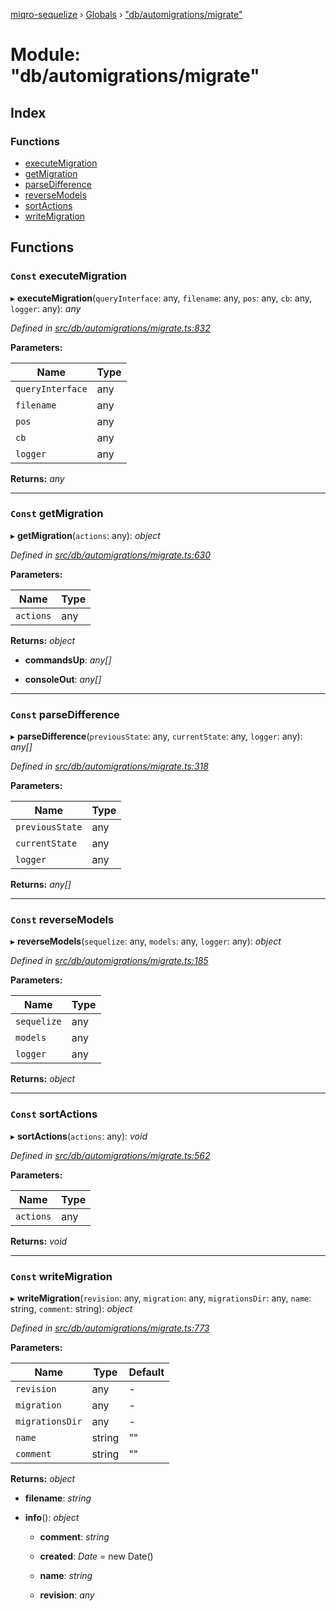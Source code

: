 [miqro-sequelize](../README.md) › [Globals](../globals.md) › ["db/automigrations/migrate"](_db_automigrations_migrate_.md)

# Module: "db/automigrations/migrate"

## Index

### Functions

* [executeMigration](_db_automigrations_migrate_.md#const-executemigration)
* [getMigration](_db_automigrations_migrate_.md#const-getmigration)
* [parseDifference](_db_automigrations_migrate_.md#const-parsedifference)
* [reverseModels](_db_automigrations_migrate_.md#const-reversemodels)
* [sortActions](_db_automigrations_migrate_.md#const-sortactions)
* [writeMigration](_db_automigrations_migrate_.md#const-writemigration)

## Functions

### `Const` executeMigration

▸ **executeMigration**(`queryInterface`: any, `filename`: any, `pos`: any, `cb`: any, `logger`: any): *any*

*Defined in [src/db/automigrations/migrate.ts:832](https://github.com/claukers/miqro-sequelize/blob/a92aa7e/src/db/automigrations/migrate.ts#L832)*

**Parameters:**

Name | Type |
------ | ------ |
`queryInterface` | any |
`filename` | any |
`pos` | any |
`cb` | any |
`logger` | any |

**Returns:** *any*

___

### `Const` getMigration

▸ **getMigration**(`actions`: any): *object*

*Defined in [src/db/automigrations/migrate.ts:630](https://github.com/claukers/miqro-sequelize/blob/a92aa7e/src/db/automigrations/migrate.ts#L630)*

**Parameters:**

Name | Type |
------ | ------ |
`actions` | any |

**Returns:** *object*

* **commandsUp**: *any[]*

* **consoleOut**: *any[]*

___

### `Const` parseDifference

▸ **parseDifference**(`previousState`: any, `currentState`: any, `logger`: any): *any[]*

*Defined in [src/db/automigrations/migrate.ts:318](https://github.com/claukers/miqro-sequelize/blob/a92aa7e/src/db/automigrations/migrate.ts#L318)*

**Parameters:**

Name | Type |
------ | ------ |
`previousState` | any |
`currentState` | any |
`logger` | any |

**Returns:** *any[]*

___

### `Const` reverseModels

▸ **reverseModels**(`sequelize`: any, `models`: any, `logger`: any): *object*

*Defined in [src/db/automigrations/migrate.ts:185](https://github.com/claukers/miqro-sequelize/blob/a92aa7e/src/db/automigrations/migrate.ts#L185)*

**Parameters:**

Name | Type |
------ | ------ |
`sequelize` | any |
`models` | any |
`logger` | any |

**Returns:** *object*

___

### `Const` sortActions

▸ **sortActions**(`actions`: any): *void*

*Defined in [src/db/automigrations/migrate.ts:562](https://github.com/claukers/miqro-sequelize/blob/a92aa7e/src/db/automigrations/migrate.ts#L562)*

**Parameters:**

Name | Type |
------ | ------ |
`actions` | any |

**Returns:** *void*

___

### `Const` writeMigration

▸ **writeMigration**(`revision`: any, `migration`: any, `migrationsDir`: any, `name`: string, `comment`: string): *object*

*Defined in [src/db/automigrations/migrate.ts:773](https://github.com/claukers/miqro-sequelize/blob/a92aa7e/src/db/automigrations/migrate.ts#L773)*

**Parameters:**

Name | Type | Default |
------ | ------ | ------ |
`revision` | any | - |
`migration` | any | - |
`migrationsDir` | any | - |
`name` | string | "" |
`comment` | string | "" |

**Returns:** *object*

* **filename**: *string*

* **info**(): *object*

  * **comment**: *string*

  * **created**: *Date* = new Date()

  * **name**: *string*

  * **revision**: *any*
